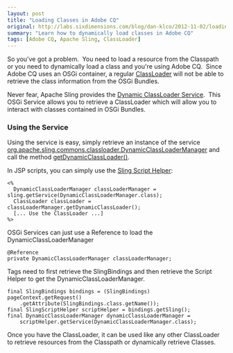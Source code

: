 ```yaml
---
layout: post
title: "Loading Classes in Adobe CQ"
original: http://labs.sixdimensions.com/blog/dan-klco/2012-11-02/loading-classes-adobe-cq
summary: "Learn how to dynamically load classes in Adobe CQ"
tags: [Adobe CQ, Apache Sling, ClassLoader]
---
```


So you've got a problem. &nbsp;You need to load a resource from the Classpath or you need to dynamically load a class and you're using Adobe CQ. &nbsp;Since Adobe CQ uses an OSGi container, a regular [ClassLoader](http://docs.oracle.com/javase/6/docs/api/java/lang/ClassLoader.html) will not be able to retrieve the class information from the OSGi Bundles.

Never fear, Apache Sling provides the [Dynamic ClassLoader Service](http://sling.apache.org/apidocs/sling6/org/apache/sling/commons/classloader/package-summary.html).&nbsp; This OSGi Service allows you to retrieve a ClassLoader which will allow you to interact with classes contained in OSGi Bundles.

### Using the Service

Using the service is easy, simply retrieve an instance of the service [org.apache.sling.commons.classloader.DynamicClassLoaderManager](http://sling.apache.org/apidocs/sling6/org/apache/sling/commons/classloader/DynamicClassLoaderManager.html) and call the method [getDynamicClassLoader()](http://sling.apache.org/apidocs/sling6/org/apache/sling/commons/classloader/DynamicClassLoaderManager.html#getDynamicClassLoader%28%29).

In JSP scripts, you can simply use the [Sling Script Helper](http://sling.apache.org/apidocs/sling6/org/apache/sling/scripting/core/ScriptHelper.html):

	<%
	  DynamicClassLoaderManager classLoaderManager = sling.getService(DynamicClassLoaderManager.class);
	  ClassLoader classLoader = classLoaderManager.getDynamicClassLoader();
	  [... Use the ClassLoader ...]
	%>

OSGi Services can just use a Reference to load the DynamicClassLoaderManager

	@Reference
	private DynamicClassLoaderManager classLoaderManager;

Tags need to first retrieve the SlingBindings and then retrieve the Script Helper to get the DynamicClassLoaderManager.

	final SlingBindings bindings = (SlingBindings) pageContext.getRequest()
		.getAttribute(SlingBindings.class.getName());
	final SlingScriptHelper scriptHelper = bindings.getSling();
	final DynamicClassLoaderManager dynamicClassLoaderManager = 
		scriptHelper.getService(DynamicClassLoaderManager.class);

Once you have the ClassLoader, it can be used like any other ClassLoader to retrieve resources from the Classpath or dynamically retrieve Classes.